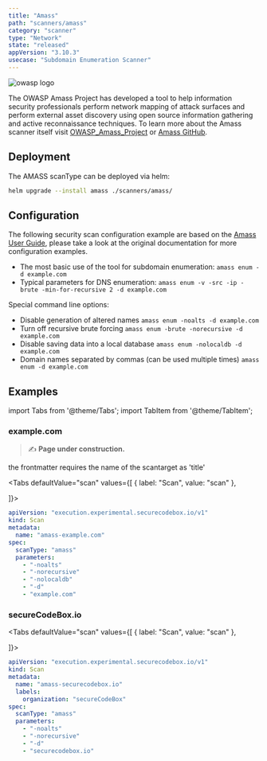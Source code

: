 ```yaml
---
title: "Amass"
path: "scanners/amass"
category: "scanner"
type: "Network"
state: "released"
appVersion: "3.10.3"
usecase: "Subdomain Enumeration Scanner"
---
```


![owasp logo](https://owasp.org/assets/images/logo.png)

The OWASP Amass Project has developed a tool to help information security professionals perform network mapping of attack surfaces and perform external asset discovery using open source information gathering and active reconnaissance techniques. To learn more about the Amass scanner itself visit [OWASP_Amass_Project] or [Amass GitHub].

<!-- end -->

## Deployment

The AMASS scanType can be deployed via helm:

```bash
helm upgrade --install amass ./scanners/amass/
```

## Configuration

The following security scan configuration example are based on the [Amass User Guide], please take a look at the original documentation for more configuration examples.

- The most basic use of the tool for subdomain enumeration: `amass enum -d example.com`
- Typical parameters for DNS enumeration: `amass enum -v -src -ip -brute -min-for-recursive 2 -d example.com`

Special command line options:

- Disable generation of altered names `amass enum -noalts -d example.com`
- Turn off recursive brute forcing `amass enum -brute -norecursive -d example.com`
- Disable saving data into a local database `amass enum -nolocaldb -d example.com`
- Domain names separated by commas (can be used multiple times) `amass enum -d example.com`

[owasp_amass_project]: https://owasp.org/www-project-amass/
[amass github]: https://github.com/OWASP/Amass
[amass user guide]: https://github.com/OWASP/Amass/blob/master/doc/user_guide.md



## Examples

import Tabs from '@theme/Tabs';
import TabItem from '@theme/TabItem';

### example.com

> ✍ **Page under construction.**
 
the frontmatter requires the name of the scantarget as 'title'


<Tabs
defaultValue="scan"
values={[
    { label: "Scan", value: "scan" },
    
]}>

<TabItem value="scan">

```yaml
apiVersion: "execution.experimental.securecodebox.io/v1"
kind: Scan
metadata:
  name: "amass-example.com"
spec:
  scanType: "amass"
  parameters:
    - "-noalts"
    - "-norecursive"
    - "-nolocaldb"
    - "-d"
    - "example.com"

```

</TabItem>


</Tabs>

### secureCodeBox.io



<Tabs
defaultValue="scan"
values={[
    { label: "Scan", value: "scan" },
    
]}>

<TabItem value="scan">

```yaml
apiVersion: "execution.experimental.securecodebox.io/v1"
kind: Scan
metadata:
  name: "amass-securecodebox.io"
  labels:
    organization: "secureCodeBox"
spec:
  scanType: "amass"
  parameters:
    - "-noalts"
    - "-norecursive"
    - "-d"
    - "securecodebox.io"

```

</TabItem>


</Tabs>

